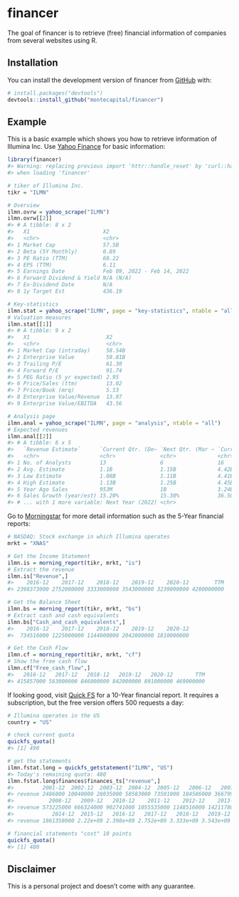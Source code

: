 
<!-- README.md is generated from README.Rmd. Please edit that file -->

# financer

<!-- badges: start -->
<!-- badges: end -->

The goal of financer is to retrieve (free) financial information of
companies from several websites using R.

## Installation

You can install the development version of financer from
[GitHub](https://github.com/) with:

``` r
# install.packages("devtools")
devtools::install_github("montecapital/financer")
```

## Example

This is a basic example which shows you how to retrieve information of
Illumina Inc. Use [Yahoo Finance](https://finance.yahoo.com/) for basic
information:

``` r
library(financer)
#> Warning: replacing previous import 'httr::handle_reset' by 'curl::handle_reset'
#> when loading 'financer'

# tiker of Illumina Inc.
tikr = "ILMN"

# Overview
ilmn.ovrw = yahoo_scrape("ILMN")
ilmn.ovrw[[2]]
#> # A tibble: 8 x 2
#>   X1                       X2                         
#>   <chr>                    <chr>                      
#> 1 Market Cap               57.5B                      
#> 2 Beta (5Y Monthly)        0.89                       
#> 3 PE Ratio (TTM)           60.22                      
#> 4 EPS (TTM)                6.11                       
#> 5 Earnings Date            Feb 09, 2022 - Feb 14, 2022
#> 6 Forward Dividend & Yield N/A (N/A)                  
#> 7 Ex-Dividend Date         N/A                        
#> 8 1y Target Est            436.19

# Key-statistics
ilmn.stat = yahoo_scrape("ILMN", page = "key-statistics", ntable = "all")
# Valuation measures
ilmn.stat[[1]]
#> # A tibble: 9 x 2
#>   X1                        X2    
#>   <chr>                     <chr> 
#> 1 Market Cap (intraday)     58.54B
#> 2 Enterprise Value          59.81B
#> 3 Trailing P/E              61.30 
#> 4 Forward P/E               91.74 
#> 5 PEG Ratio (5 yr expected) 2.95  
#> 6 Price/Sales (ttm)         13.02 
#> 7 Price/Book (mrq)          5.53  
#> 8 Enterprise Value/Revenue  13.97 
#> 9 Enterprise Value/EBITDA   43.56

# Analysis page
ilmn.anal = yahoo_scrape("ILMN", page = "analysis", ntable = "all")
# Expected revenues
ilmn.anal[[2]]
#> # A tibble: 6 x 5
#>   `Revenue Estimate`      `Current Qtr. (De~ `Next Qtr. (Mar ~ `Current Year (2~
#>   <chr>                   <chr>              <chr>             <chr>            
#> 1 No. of Analysts         13                 6                 16               
#> 2 Avg. Estimate           1.1B               1.15B             4.42B            
#> 3 Low Estimate            1.08B              1.11B             4.41B            
#> 4 High Estimate           1.13B              1.25B             4.45B            
#> 5 Year Ago Sales          953M               1B                3.24B            
#> 6 Sales Growth (year/est) 15.20%             15.30%            36.50%           
#> # ... with 1 more variable: Next Year (2022) <chr>
```

Go to [Morningstar](https://www.morningstar.com/) for more detail
information such as the 5-Year financial reports:

``` r
# NASDAQ: Stock exchange in which Illumina operates
mrkt = "XNAS"

# Get the Income Statement
ilmn.is = morning_report(tikr, mrkt, "is")
# Extract the revenue
ilmn.is["Revenue",]
#>    2016-12    2017-12    2018-12    2019-12    2020-12        TTM 
#> 2398373000 2752000000 3333000000 3543000000 3239000000 4280000000

# Get the Balance Sheet
ilmn.bs = morning_report(tikr, mrkt, "bs")
# Extract cash and cash equivalents
ilmn.bs["Cash_and_cash_equivalents",]
#>    2016-12    2017-12    2018-12    2019-12    2020-12 
#>  734516000 1225000000 1144000000 2042000000 1810000000

# Get the Cash Flow
ilmn.cf = morning_report(tikr, mrkt, "cf")
# Show the free cash flow
ilmn.cf["Free_cash_flow",]
#>   2016-12   2017-12   2018-12   2019-12   2020-12       TTM 
#> 415857000 563000000 846000000 842000000 891000000 469000000
```

If looking good, visit [Quick FS](https://quickfs.net/) for a 10-Year
financial report. It requires a subscription, but the free version
offers 500 requests a day:

``` r
# Illumina operates in the US
country = "US"

# check current quota
quickfs_quota()
#> [1] 490

# get the statements
ilmn.fstat.long = quickfs_getstatement("ILMN", "US")
#> Today's remaining quota: 480
ilmn.fstat.long$finances$finances_ts["revenue",]
#>         2001-12  2002-12  2003-12  2004-12  2005-12   2006-12   2007-12
#> revenue 2486000 10040000 28035000 50583000 73501000 184586000 366799000
#>           2008-12   2009-12   2010-12    2011-12    2012-12    2013-12
#> revenue 573225000 666324000 902741000 1055535000 1148516000 1421178000
#>            2014-12  2015-12   2016-12   2017-12   2018-12   2019-12   2020-12
#> revenue 1861358000 2.22e+09 2.398e+09 2.752e+09 3.333e+09 3.543e+09 3.239e+09

# financial statements "cost" 10 points
quickfs_quota()
#> [1] 480
```

## Disclaimer

This is a personal project and doesn’t come with any guarantee.
